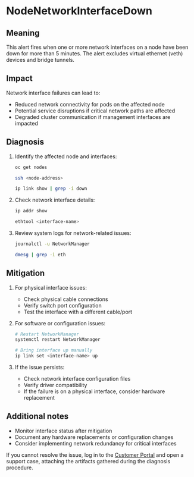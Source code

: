 # NodeNetworkInterfaceDown

## Meaning

This alert fires when one or more network interfaces on a node have been down
for more than 5 minutes. The alert excludes virtual ethernet (veth) devices and
bridge tunnels.

## Impact

Network interface failures can lead to:
- Reduced network connectivity for pods on the affected node
- Potential service disruptions if critical network paths are affected
- Degraded cluster communication if management interfaces are impacted

## Diagnosis

1. Identify the affected node and interfaces:
   ```bash
   oc get nodes
   ```

   ```bash
   ssh <node-address>
   ```

   ```bash
   ip link show | grep -i down
   ```

2. Check network interface details:
   ```bash
   ip addr show
   ```

   ```bash
   ethtool <interface-name>
   ```

3. Review system logs for network-related issues:
   ```bash
   journalctl -u NetworkManager
   ```

   ```bash
   dmesg | grep -i eth
   ```

## Mitigation

1. For physical interface issues:
   - Check physical cable connections
   - Verify switch port configuration
   - Test the interface with a different cable/port

2. For software or configuration issues:
   ```bash
   # Restart NetworkManager
   systemctl restart NetworkManager
   ```

   ```bash
   # Bring interface up manually
   ip link set <interface-name> up
   ```

3. If the issue persists:
   - Check network interface configuration files
   - Verify driver compatibility
   - If the failure is on a physical interface, consider hardware replacement

## Additional notes
- Monitor interface status after mitigation
- Document any hardware replacements or configuration changes
- Consider implementing network redundancy for critical interfaces

If you cannot resolve the issue, log in to the
[Customer Portal](https://access.redhat.com) and open a support case,
attaching the artifacts gathered during the diagnosis procedure.